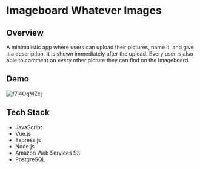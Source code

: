 <h1>Imageboard Whatever Images</h1>

<h2>Overview</h2>
<p>A minimalistic app where users can upload their pictures, name it, and give it a description. It is shown immediately after the upload. Every user is also able to comment on every other picture they can find on the Imageboard.</p>



<h2>Demo</h2>

![f7l4OqMZcj](https://user-images.githubusercontent.com/39802330/57571511-997dca00-740f-11e9-950f-f7680112a4ae.gif)

<h2>Tech Stack</h2>
<ul>
<li>JavaScript</li>
<li>Vue.js</li>
<li>Express.js</li>
<li>Node.js</li>
<li>Amazon Web Services S3</li>
<li>PostgreSQL</li>

</ul>


